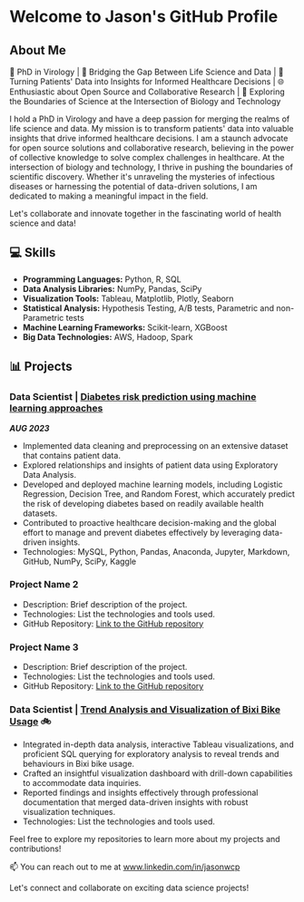 # Welcome to Jason's GitHub Profile

## About Me
🦠 PhD in Virology | 🧪 Bridging the Gap Between Life Science and Data | 🏥 Turning Patients' Data into Insights for Informed Healthcare Decisions | 🌐 Enthusiastic about Open Source and Collaborative Research | 🚀 Exploring the Boundaries of Science at the Intersection of Biology and Technology

I hold a PhD in Virology and have a deep passion for merging the realms of life science and data. My mission is to transform patients' data into valuable insights that drive informed healthcare decisions. I am a staunch advocate for open source solutions and collaborative research, believing in the power of collective knowledge to solve complex challenges in healthcare. At the intersection of biology and technology, I thrive in pushing the boundaries of scientific discovery. Whether it's unraveling the mysteries of infectious diseases or harnessing the potential of data-driven solutions, I am dedicated to making a meaningful impact in the field.

Let's collaborate and innovate together in the fascinating world of health science and data!

## 💻  Skills

- **Programming Languages:** Python, R, SQL
- **Data Analysis Libraries:** NumPy, Pandas, SciPy
- **Visualization Tools:** Tableau, Matplotlib, Plotly, Seaborn
- **Statistical Analysis:** Hypothesis Testing, A/B tests, Parametric and non-Parametric tests
- **Machine Learning Frameworks:** Scikit-learn, XGBoost
- **Big Data Technologies:** AWS, Hadoop, Spark

## 📊 Projects

### Data Scientist | [Diabetes risk prediction using machine learning approaches](https://github.com/jasonwongcp/Diabetes-Prediction/blob/main/README.md) ###

***AUG 2023***
- Implemented data cleaning and preprocessing on an extensive dataset that contains patient data.
- Explored relationships and insights of patient data using Exploratory Data Analysis.
- Developed and deployed machine learning models, including Logistic Regression, Decision Tree, and Random Forest, which accurately predict the risk of developing diabetes based on readily available health datasets.
- Contributed to proactive healthcare decision-making and the global effort to manage and prevent diabetes effectively by leveraging data-driven insights.
- Technologies: MySQL, Python, Pandas, Anaconda, Jupyter, Markdown, GitHub, NumPy, SciPy, Kaggle

### Project Name 2 ###
   - Description: Brief description of the project.
   - Technologies: List the technologies and tools used.
   - GitHub Repository: [Link to the GitHub repository](link)

### Project Name 3 ###
   - Description: Brief description of the project.
   - Technologies: List the technologies and tools used.
   - GitHub Repository: [Link to the GitHub repository](link)
     
### Data Scientist | [Trend Analysis and Visualization of Bixi Bike Usage](https://github.com/jasonwongcp/Trend_Analysis_and_Visualization_of_Bixi_Bike_Usage) 🚲 ###
- Integrated in-depth data analysis, interactive Tableau visualizations, and proficient SQL querying for exploratory analysis to reveal trends and behaviours in Bixi bike usage.
- Crafted an insightful visualization dashboard with drill-down capabilities to accommodate data inquiries.
- Reported findings and insights effectively through professional documentation that merged data-driven insights with robust visualization techniques.
- Technologies: List the technologies and tools used.

Feel free to explore my repositories to learn more about my projects and contributions!

📫 You can reach out to me at www.linkedin.com/in/jasonwcp

Let's connect and collaborate on exciting data science projects!
